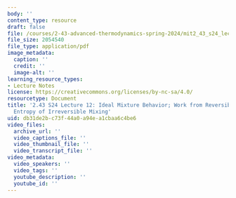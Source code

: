 ```yaml
---
body: ''
content_type: resource
draft: false
file: /courses/2-43-advanced-thermodynamics-spring-2024/mit2_43_s24_lec12.pdf
file_size: 2054540
file_type: application/pdf
image_metadata:
  caption: ''
  credit: ''
  image-alt: ''
learning_resource_types:
- Lecture Notes
license: https://creativecommons.org/licenses/by-nc-sa/4.0/
resourcetype: Document
title: '2.43 S24 Lecture 12: Ideal Mixture Behavior; Work from Reversible Mixing;
  Entropy of Irreversible Mixing'
uid: db31de2b-c73f-44a0-a94e-a1cbaa6c4be6
video_files:
  archive_url: ''
  video_captions_file: ''
  video_thumbnail_file: ''
  video_transcript_file: ''
video_metadata:
  video_speakers: ''
  video_tags: ''
  youtube_description: ''
  youtube_id: ''
---
```

